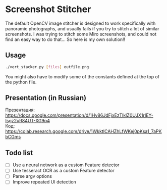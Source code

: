 # Screenshot Stitcher

The default OpenCV image stitcher is designed to work specifically with panoramic photographs, and usually fails if you try to stitch a lot of similar screenshots.
I was trying to stitch some Miro screenshots, and could not find an easy way to do that...
So here is my own solution!!

## Usage

```bash
./vert_stacker.py [files] outfile.png
```

You might also have to modify some of the constants defined at the top of the python file.

## Presentation (in Russian)

Презентация: https://docs.google.com/presentation/d/1Hv86JdFjxEzTlkIZ0UJX1rIEY-Isgz2uR84UT-XG9p4 \
Код: https://colab.research.google.com/drive/1WkktICAHZhLfWKej0pKsa1_7aPKbCGms

## Todo list

- [ ] Use a neural network as a custom Feature detector
- [ ] Use tesseract OCR as a custom Feature detector
- [ ] Parse argv options
- [ ] Improve repeated UI detection
